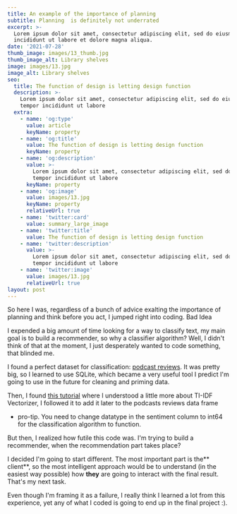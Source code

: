 ```yaml
---
title: An example of the importance of planning
subtitle: Planning  is definitely not underrated
excerpt: >-
  Lorem ipsum dolor sit amet, consectetur adipiscing elit, sed do eiusmod tempor
  incididunt ut labore et dolore magna aliqua.
date: '2021-07-28'
thumb_image: images/13_thumb.jpg
thumb_image_alt: Library shelves
image: images/13.jpg
image_alt: Library shelves
seo:
  title: The function of design is letting design function
  description: >-
    Lorem ipsum dolor sit amet, consectetur adipiscing elit, sed do eiusmod
    tempor incididunt ut labore
  extra:
    - name: 'og:type'
      value: article
      keyName: property
    - name: 'og:title'
      value: The function of design is letting design function
      keyName: property
    - name: 'og:description'
      value: >-
        Lorem ipsum dolor sit amet, consectetur adipiscing elit, sed do eiusmod
        tempor incididunt ut labore
      keyName: property
    - name: 'og:image'
      value: images/13.jpg
      keyName: property
      relativeUrl: true
    - name: 'twitter:card'
      value: summary_large_image
    - name: 'twitter:title'
      value: The function of design is letting design function
    - name: 'twitter:description'
      value: >-
        Lorem ipsum dolor sit amet, consectetur adipiscing elit, sed do eiusmod
        tempor incididunt ut labore
    - name: 'twitter:image'
      value: images/13.jpg
      relativeUrl: true
layout: post
---
```

So here I was, regardless of a bunch of advice exalting the importance of planning and think before you act, I jumped right into coding. Bad Idea

I  expended a big amount of time looking for a way to classify text, my main goal is to build a recommender, so why a classifier algorithm? Well, I didn't think of that at the moment, I just desperately wanted to code something, that blinded me.

 I found a perfect dataset for classification: [podcast reviews](https://www.kaggle.com/thoughtvector/podcastreviews). It was pretty big, so I learned to use SQLite, which became a very useful tool I predict I'm going to use in the future for cleaning and priming data. 

Then, I found [this tutorial](https://towardsdatascience.com/a-guide-to-text-classification-and-sentiment-analysis-2ab021796317) where I understood a little more about TI-IDF Vectorizer, I followed it to add it later to the podcasts reviews data frame

*   pro-tip. You need to change datatype in the sentiment column to int64 for the classification algorithm to function.

But then, I realized how futile this code was. I'm trying to build a recommender, when the recommendation part takes place? 

I decided I'm going to start different. The most important part is the** client**, so the most intelligent approach would be to understand (in the easiest way possible)  how **they** are going to interact with the final result. That's my next task.

Even though I'm framing it as a failure, I really think I learned a lot from this experience, yet any of what I coded is going to end up in the final project :).
